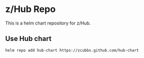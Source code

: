 # z/Hub Repo

This is a helm chart repository for z/Hub.

## Use Hub chart

`helm repo add hub-chart https://zcubbs.github.com/hub-chart`
